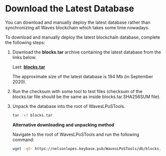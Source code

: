# Download the Latest Database

You can download and manually deploy the latest database rather than synchronizing all Waves blockchain which takes some time nowadays.

To download and manually deploy the latest blockchain database, complete the following steps:

1. Download the **blocks.tar** archive containing the latest database from the links below.

    Last: [**blocks.tar**](https://keybase.pub/nelsonlopes/WavesLPoSTools/db/blocks.tar)

    The approximate size of the latest database is 194 Mb (in September 2020).

2. Run the checksum with some tool to test files (checksum of the blocks.tar file should be the same as inside blocks.tar.SHA256SUM file).

3. Unpack the database into the root of WavesLPoSTools.

    ```bash
    tar -xf blocks.tar
    ```

    **Alternative downloading and unpacking method**

    Navigate to the root of WavesLPoSTools and run the following command:

    ```bash
    wget -qO- https://nelsonlopes.keybase.pub/WavesLPoSTools/db/blocks.tar --show-progress | tar xfz -
    ```
